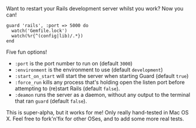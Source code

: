 Want to restart your Rails development server whilst you work? Now you can!

    guard 'rails', :port => 5000 do
      watch('Gemfile.lock')
      watch(%r{^(config|lib)/.*})
    end

Five fun options!

* `:port` is the port number to run on (default `3000`)
* `:environment` is the environment to use (default `development`)
* `:start_on_start` will start the server when starting Guard (default `true`)
* `:force_run` kills any process that's holding open the listen port before attempting to (re)start Rails (default `false`).
* `:deamon` runs the server as a daemon, without any output to the terminal that ran `guard` (default `false`).

This is super-alpha, but it works for me! Only really hand-tested in Mac OS X. Feel free to fork'n'fix for other
OSes, and to add some more real tests.

